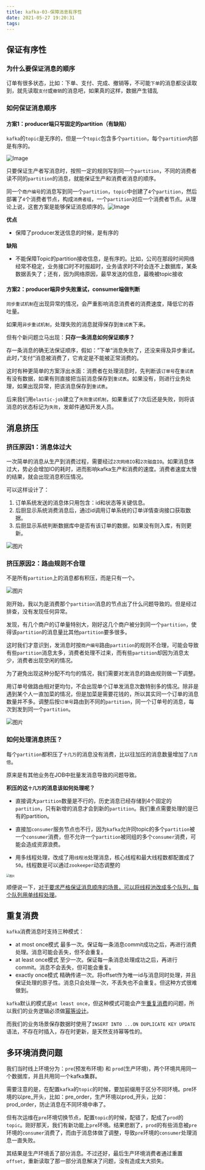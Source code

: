 ```yaml
---
title: kafka-03-保障消息有序性
date: 2021-05-27 19:20:31
tags:
---
```


## 保证有序性

### 为什么要保证消息的顺序

订单有很多状态，比如：下单、支付、完成、撤销等，不可能`下单`的消息都没读取到，就先读取`支付`或`撤销`的消息吧，如果真的这样，数据产生错乱

### 如何保证消息顺序

#### 方案1：producer端只写固定的partition（有缺陷）

`kafka`的`topic`是无序的，但是一个`topic`包含多个`partition`，每个`partition`内部是有序的。

![Image](https://mmbiz.qpic.cn/mmbiz_png/uL371281oDHq22JkuhhbPicwggABFQWlqOzug1A48UnG15tonQ3wBkbB5yicVnHpydn5Hq2PwiawKTVj8Vk6DB7sQ/640?wx_fmt=png&wxfrom=5&wx_lazy=1&wx_co=1)

只要保证生产者写消息时，按照一定的规则写到同一个`partition`，不同的消费者读不同的`partition`的消息，就能保证生产和消费者消息的顺序。

同一个`商户编号`的消息写到同一个`partition`，`topic`中创建了`4`个`partition`，然后部署了`4`个消费者节点，构成`消费者组`，一个`partition`对应一个消费者节点。从理论上说，这套方案是能够保证消息顺序的。![Image](https://mmbiz.qpic.cn/mmbiz_png/uL371281oDHq22JkuhhbPicwggABFQWlqrza43TUBKePfwRPaSrtSJiclN6ibdof2qKwyhIfGoicR4Z6C2icQP5vWuA/640)

**优点**

- 保障了producer发送信息的时候，是有序的

**缺陷**

- 不能保障Topic的partition接收信息，是有序的。比如，公司在那段时间网络经常不稳定，业务接口时不时报超时，业务请求时不时会连不上数据库，某条数据丢失了；还有，因为网络原因，最早发送的信息，最晚被topic接收 <!--不过，可以通过topic发送ack解决-->

#### 方案2：producer端异步失败重试，consumer端做判断

`同步重试机制`在出现异常的情况，会严重影响消息消费者的消费速度，降低它的吞吐量。

如果用`异步重试机制`，处理失败的消息就得保存到`重试表`下来。

但有个新问题立马出现：**只存一条消息如何保证顺序？**

存一条消息的确无法保证顺序，假如：”下单“消息失败了，还没来得及异步重试。此时，”支付“消息被消费了，它肯定是不能被正常消费的。

这时有种更简单的方案浮出水面：消费者在处理消息时，先判断该`订单号`在`重试表`有没有数据，如果有则直接把当前消息保存到`重试表`。如果没有，则进行业务处理，如果出现异常，把该消息保存到`重试表`。

后来我们用`elastic-job`建立了`失败重试机制`，如果重试了`7`次后还是失败，则将该消息的状态标记为`失败`，发邮件通知开发人员。





## 消息挤压

### 挤压原因1：消息体过大

一次简单的消息从生产到消费过程，需要经过`2次网络IO`和`2次磁盘IO`。如果消息体过大，势必会增加IO的耗时，进而影响kafka生产和消费的速度。消费者速度太慢的结果，就会出现消息积压情况。

可以这样设计了：

1. 订单系统发送的消息体只用包含：id和状态等关键信息。
2. 后厨显示系统消费消息后，通过id调用订单系统的订单详情查询接口获取数据。
3. 后厨显示系统判断数据库中是否有该订单的数据，如果没有则入库，有则更新。

![图片](https://mmbiz.qpic.cn/mmbiz_png/uL371281oDHq22JkuhhbPicwggABFQWlqib2hB0qSIXBPjxAH1vZQbn97tcMKQBmWBDL1Rc1ytjLXoXcCPic301pQ/640?wx_fmt=png&tp=webp&wxfrom=5&wx_lazy=1&wx_co=1)



### 挤压原因2：路由规则不合理

不是所有`partition`上的消息都有积压，而是只有一个。

![图片](https://mmbiz.qpic.cn/mmbiz_png/uL371281oDHq22JkuhhbPicwggABFQWlqdaENvsBRclJSZ2zvNoXxfpDS9IgJvpM6icibHB8Y32Jt4khMicw7wictmw/640?wx_fmt=png&tp=webp&wxfrom=5&wx_lazy=1&wx_co=1)

刚开始，我以为是消费那个`partition`消息的节点出了什么问题导致的。但是经过排查，没有发现任何异常。

发现，有几个商户的订单量特别大，刚好这几个商户被分到同一个`partition`，使得该`partition`的消息量比其他`partition`要多很多。

这时我们才意识到，发消息时按`商户编号`路由`partition`的规则不合理，可能会导致有些`partition`消息太多，消费者处理不过来，而有些`partition`却因为消息太少，消费者出现空闲的情况。

为了避免出现这种分配不均匀的情况，我们需要对发消息的路由规则做一下调整。

用订单号做路由相对更均匀，不会出现单个订单发消息次数特别多的情况。除非是遇到某个人一直加菜的情况，但是加菜是需要花钱的，所以其实同一个订单的消息数量并不多。调整后按`订单号`路由到不同的`partition`，同一个订单号的消息，每次到发到同一个`partition`。

![图片](https://mmbiz.qpic.cn/mmbiz_png/uL371281oDHq22JkuhhbPicwggABFQWlqoJO69ia8Fv9p1uc0HEHaJcYg85VaBlsHm25ubexHCFmmicbVWsN6IACA/640?wx_fmt=png&tp=webp&wxfrom=5&wx_lazy=1&wx_co=1)



### 如何处理消息挤压？

每个`partition`都积压了`十几万`的消息没有消费，比以往加压的消息数量增加了`几百倍`。

原来是有其他业务在JOB中批量发消息导致的问题导致。

**积压的这`十几万`的消息该如何处理呢？**

- 直接调大`partition`数量是不行的，历史消息已经存储到4个固定的`partition`，只有新增的消息才会到新的`partition`。我们重点需要处理的是已有的partition。
- 直接加`consumer`服务节点也不行，因为`kafka`允许同topic的多个`partition`被一个`consumer`消费，但不允许一个`partition`被同组的多个`consumer`消费，可能会造成资源浪费。

- 用多线程处理，改成了用`线程池`处理消息，核心线程和最大线程数都配置成了`50`。线程数是可以通过`zookeeper`动态调整的

<img src="https://mmbiz.qpic.cn/mmbiz_png/uL371281oDHq22JkuhhbPicwggABFQWlqt9gnrBjrNqmrxqjJlghuZszz8ibdGic6KbthGAdYX8yqkSibxFlH1ibFeA/640" alt="图片" style="zoom:50%;" />

顺便说一下，[对于要求严格保证消息顺序的场景，可以将线程池改成多个队列，每个队列用单线程处理]()。





## 重复消费



`kafka`消费消息时支持三种模式：

- at most once模式 最多一次。保证每一条消息commit成功之后，再进行消费处理。消息可能会丢失，但不会重复。
- at least once模式 至少一次。保证每一条消息处理成功之后，再进行commit。消息不会丢失，但可能会重复。
- exactly once模式 精确传递一次。将offset作为唯一id与消息同时处理，并且保证处理的原子性。消息只会处理一次，不丢失也不会重复。但这种方式很难做到。

`kafka`默认的模式是`at least once`，但这种模式可能会产生[重复消费]()的问题，所以我们的业务逻辑必须做[幂等设计]()。

而我们的业务场景保存数据时使用了`INSERT INTO ...ON DUPLICATE KEY UPDATE`语法，不存在时插入，存在时更新，是天然支持幂等性的。

## 多环境消费问题

我们当时线上环境分为：`pre`(预发布环境) 和 `prod`(生产环境)，两个环境共用同一个数据库，并且共用同一个kafka集群。

需要注意的是，在配置`kafka`的`topic`的时候，要加前缀用于区分不同环境。pre环境的以pre_开头，比如：pre_order，生产环境以prod_开头，比如：prod_order，防止消息在不同环境中串了。

但有次运维在`pre`环境切换节点，配置`topic`的时候，配错了，配成了`prod`的`topic`。刚好那天，我们有新功能上`pre`环境。结果悲剧了，`prod`的有些消息被`pre`环境的`consumer`消费了，而由于消息体做了调整，导致`pre`环境的`consumer`处理消息一直失败。

其结果是生产环境丢了部分消息。不过还好，最后生产环境消费者通过重置`offset`，重新读取了那一部分消息解决了问题，没有造成太大损失。